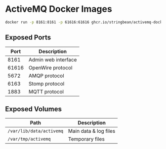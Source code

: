 # ActiveMQ Docker Images

```sh
docker run -p 8161:8161 -p 61616:61616 ghcr.io/stringbean/activemq-docker
```

## Exposed Ports

| Port  | Description         |
|-------|---------------------|
| 8161  | Admin web interface |
| 61616 | OpenWire protocol   |
| 5672  | AMQP protocol       |
| 6163  | Stomp protocol      |
| 1883  | MQTT protocol       |

## Exposed Volumes

| Path                     | Description           |
|--------------------------|-----------------------|
| `/var/lib/data/activemq` | Main data & log files |
| `/var/tmp/activemq`      | Temporary files       |